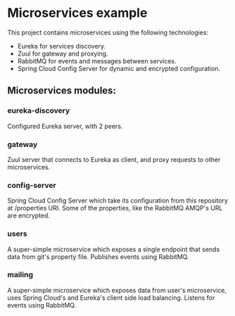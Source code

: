 # Microservices example
This project contains microservices using the following technologies:
* Eureka for services discovery.
* Zuul for gateway and proxying.
* RabbitMQ for events and messages between services.
* Spring Cloud Config Server for dynamic and encrypted configuration.

## Microservices modules:
### eureka-discovery
Configured Eureka server, with 2 peers.

### gateway
Zuul server that connects to Eureka as client, and proxy requests to other microservices.

### config-server
Spring Cloud Config Server which take its configuration from this repository at /properties URI.
Some of the properties, like the RabbitMQ AMQP's URL are encrypted.

### users
A super-simple microservice which exposes a single endpoint that sends data from git's property file.
Publishes events using RabbitMQ.

### mailing
A super-simple microservice which exposes data from user's microservice, uses Spring Cloud's and Eureka's client side load balancing.
Listens for events using RabbitMQ.
